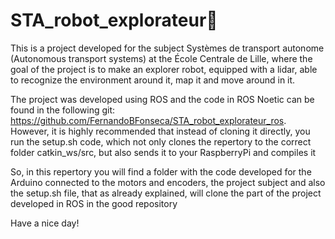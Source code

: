 # STA_robot_explorateur🤖

This is a project developed for the subject Systèmes de transport autonome (Autonomous transport systems) at the École Centrale de Lille, where the goal of the project is to make an explorer robot, equipped with a lidar, able to recognize the environment around it, map it and move around in it.

The project was developed using ROS and the code in ROS Noetic can be found in the following git: https://github.com/FernandoBFonseca/STA_robot_explorateur_ros. However, it is highly recommended that instead of cloning it directly, you run the setup.sh code, which not only clones the repertory to the correct folder catkin_ws/src, but also sends it to your RaspberryPi and compiles it

So, in this repertory you will find a folder with the code developed for the Arduino connected to the motors and encoders, the project subject and also the setup.sh file, that as already explained, will clone the part of the project developed in ROS in the good repository

Have a nice day!
